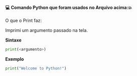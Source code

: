 #### :computer: Comando Python que foram usados no Arquivo acima::boom:
O que o Print faz:

Imprimi um argumento passado na tela.

**Sintaxe**

~~~py
print(<argumento>)
~~~

**Exemplo**

~~~py
print("Welcome to Python!")
~~~
